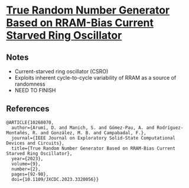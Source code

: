 # [True Random Number Generator Based on RRAM-Bias Current Starved Ring Oscillator](https://ieeexplore.ieee.org/document/10268070)

## Notes
- Current-starved ring oscillator (CSRO)
- Exploits inherent cycle-to-cycle variability of RRAM as a source of randomness
- NEED TO FINISH

## References

```
@ARTICLE{10268070,
  author={Arumí, D. and Manich, S. and Gómez-Pau, A. and Rodríguez-Montañés, R. and González, M. B. and Campabadal, F.},
  journal={IEEE Journal on Exploratory Solid-State Computational Devices and Circuits}, 
  title={True Random Number Generator Based on RRAM-Bias Current Starved Ring Oscillator}, 
  year={2023},
  volume={9},
  number={2},
  pages={92-98},
  doi={10.1109/JXCDC.2023.3320056}}
```
